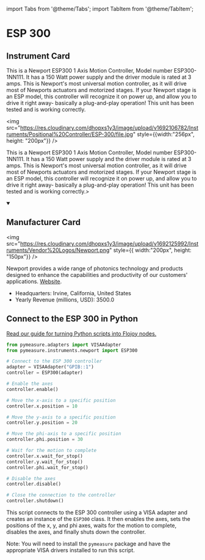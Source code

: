 
import Tabs from '@theme/Tabs';
import TabItem from '@theme/TabItem';

# ESP 300

## Instrument Card

<div className="flex">

<div>

This is a Newport ESP300 1 Axis Motion Controller, Model number ESP300-1NN111. It has a 150 Watt power supply and the driver module is rated at 3 amps. This is Newport's most universal motion controller, as it will drive most of Newports actuators and motorized stages. If your Newport stage is an ESP model, this controller will recognize it on power up, and allow you to drive it right away- basically a plug-and-play operation! This unit has been tested and is working correctly.

</div>

<img src="https://res.cloudinary.com/dhopxs1y3/image/upload/v1692106782/Instruments/Positional%20Controller/ESP-300/file.jpg" style={{width:"256px", height: "200px"}} />

</div>

This is a Newport ESP300 1 Axis Motion Controller, Model number ESP300-1NN111. It has a 150 Watt power supply and the driver module is rated at 3 amps. This is Newport's most universal motion controller, as it will drive most of Newports actuators and motorized stages. If your Newport stage is an ESP model, this controller will recognize it on power up, and allow you to drive it right away- basically a plug-and-play operation! This unit has been tested and is working correctly.>

<details open>
<summary><h2>Manufacturer Card</h2></summary>

<img src="https://res.cloudinary.com/dhopxs1y3/image/upload/v1692125992/Instruments/Vendor%20Logos/Newport.png" style={{ width:"200px", height: "150px"}} />

Newport provides a wide range of photonics technology and products designed to enhance the capabilities and productivity of our customers' applications. <a href="https://www.newport.com/">Website</a>.

<ul>
  <li>Headquarters: Irvine, California, United States</li>
  <li>Yearly Revenue (millions, USD): 3500.0</li>
</ul>
</details>

## Connect to the ESP 300 in Python

[Read our guide for turning Python scripts into Flojoy nodes.](https://docs.flojoy.ai/custom-nodes/creating-custom-node/)


<Tabs>
<TabItem value="Pymeasure" label="Pymeasure">


```python
from pymeasure.adapters import VISAAdapter
from pymeasure.instruments.newport import ESP300

# Connect to the ESP 300 controller
adapter = VISAAdapter("GPIB::1")
controller = ESP300(adapter)

# Enable the axes
controller.enable()

# Move the x-axis to a specific position
controller.x.position = 10

# Move the y-axis to a specific position
controller.y.position = 20

# Move the phi-axis to a specific position
controller.phi.position = 30

# Wait for the motion to complete
controller.x.wait_for_stop()
controller.y.wait_for_stop()
controller.phi.wait_for_stop()

# Disable the axes
controller.disable()

# Close the connection to the controller
controller.shutdown()
```

This script connects to the ESP 300 controller using a VISA adapter and creates an instance of the `ESP300` class. It then enables the axes, sets the positions of the x, y, and phi axes, waits for the motion to complete, disables the axes, and finally shuts down the controller.

Note: You will need to install the `pymeasure` package and have the appropriate VISA drivers installed to run this script.

</TabItem>
</Tabs>